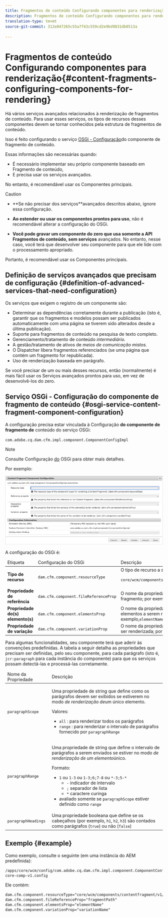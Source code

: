 ```yaml
---
title: Fragmentos de conteúdo Configurando componentes para renderização
description: Fragmentos de conteúdo Configurando componentes para renderização
translation-type: tm+mt
source-git-commit: 312e047265c55a7f43c559cd2e9bd9831db0513a

---
```



# Fragmentos de conteúdo Configurando componentes para renderização{#content-fragments-configuring-components-for-rendering}

Há vários serviços [](#definition-of-advanced-services-that-need-configuration) avançados relacionados à renderização de fragmentos de conteúdo. Para usar esses serviços, os tipos de recursos desses componentes devem se tornar conhecidos pela estrutura de fragmentos de conteúdo.

Isso é feito configurando o serviço [OSGi - Configuração](#osgi-service-content-fragment-component-configuration)do componente de fragmento de conteúdo.

Essas informações são necessárias quando:

* É necessário implementar seu próprio componente baseado em Fragmento de conteúdo,
* E precisa usar os serviços avançados.

No entanto, é recomendável usar os Componentes principais.

>[!CAUTION]
>
>* **Se não precisar dos serviços[](#definition-of-advanced-services-that-need-configuration)**avançados descritos abaixo, ignore essa configuração.
   >
   >
* **Ao estender ou usar os componentes prontos para uso**, não é recomendável alterar a configuração do OSGi.
   >
   >
* **Você pode gravar um componente do zero que usa somente a API Fragmentos de conteúdo, sem serviços** avançados. No entanto, nesse caso, você terá que desenvolver seu componente para que ele lide com o processamento apropriado.
>
>
Portanto, é recomendável usar os Componentes principais.

## Definição de serviços avançados que precisam de configuração {#definition-of-advanced-services-that-need-configuration}

Os serviços que exigem o registro de um componente são:

* Determinar as dependências corretamente durante a publicação (isto é, garantir que os fragmentos e modelos possam ser publicados automaticamente com uma página se tiverem sido alterados desde a última publicação).
* Suporte para fragmentos de conteúdo na pesquisa de texto completo.
* Gerenciamento/tratamento de conteúdo *intermediário.*
* A gestão/tratamento de ativos de *meios de comunicação mistos.*
* O Dispatcher libera fragmentos referenciados (se uma página que contém um fragmento for republicada).
* Uso de renderização baseada em parágrafo.

Se você precisar de um ou mais desses recursos, então (normalmente) é mais fácil usar os Serviços avançados prontos para uso, em vez de desenvolvê-los do zero.

## Serviço OSGi - Configuração do componente de fragmento de conteúdo {#osgi-service-content-fragment-component-configuration}

A configuração precisa estar vinculada à Configuração **do componente de fragmento de** conteúdo do serviço OSGi:

`com.adobe.cq.dam.cfm.impl.component.ComponentConfigImpl`

>[!NOTE]
>
>Consulte Configuração [do](/help/implementing/deploying/overview.md#osgi-configuration) OSGi para obter mais detalhes.

Por exemplo:

![Configuração do componente de fragmento de conteúdo da configuração do OSGi](assets/cf-component-configuration-osgi.png)

A configuração do OSGi é:

<table>
 <thead>
  <tr>
   <td>Etiqueta</td>
   <td>Configuração do OSGi<br /> </td>
   <td>Descrição</td>
  </tr>
 </thead>
 <tbody>
  <tr>
   <td><strong>Tipo de recurso</strong></td>
   <td><code>dam.cfm.component.resourceType</code></td>
   <td>O tipo de recurso a ser registrado; por exemplo, <br /> <p><span class="cmp-examples-demo__property-value"><code>core/wcm/components/contentfragment/v1/contentfragment</code></code></p> </td>
  </tr>
  <tr>
   <td><strong>Propriedade de referência</strong></td>
   <td><code>dam.cfm.component.fileReferenceProp</code></td>
   <td>O nome da propriedade que contém a referência ao fragmento; por exemplo <code>fragmentPath</code> ou <code>fileReference</code></td>
  </tr>
  <tr>
   <td><strong>Propriedade do(s) elemento(s)</strong></td>
   <td><code>dam.cfm.component.elementsProp</code></td>
   <td>O nome da propriedade que contém os nomes dos elementos a serem renderizados; por exemplo,<code>elementName</code></td>
  </tr>
  <tr>
   <td><strong>Propriedade de variação</strong><br /> </td>
   <td><code>dam.cfm.component.variationProp</code></td>
   <td>O nome da propriedade que contém o nome da variação a ser renderizada; por exemplo,<code>variationName</code></td>
  </tr>
 </tbody>
</table>

Para algumas funcionalidades, seu componente terá que aderir às convenções predefinidas. A tabela a seguir detalha as propriedades que precisam ser definidas, pelo seu componente, para cada parágrafo (isto é, `jcr:paragraph` para cada instância do componente) para que os serviços possam detectá-las e processá-las corretamente.

<table>
 <thead>
  <tr>
   <td>Nome da Propriedade</td>
   <td>Descrição</td>
  </tr>
 </thead>
 <tbody>
  <tr>
   <td><code>paragraphScope</code></td>
   <td><p>Uma propriedade de string que define como os parágrafos devem ser exibidos se estiverem no modo <em>de renderização de</em>um único elemento.</p> <p>Valores:</p>
    <ul>
     <li><code>all</code> : para renderizar todos os parágrafos</li>
     <li><code>range</code> : para renderizar o intervalo de parágrafos fornecido por <code>paragraphRange</code></li>
    </ul> </td>
  </tr>
  <tr>
   <td><code>paragraphRange</code></td>
   <td><p>Uma propriedade de string que define o intervalo de parágrafos a serem enviados se estiver no modo <em>de renderização de um elemento</em>único.</p> <p>Formato:</p>
    <ul>
     <li><code>1</code> ou <code>1-3</code> ou <code>1-3;6;7-8</code> ou <code>*-3;5-*</code>
     <ul>
       <li><code>-</code> indicador de intervalo</li>
       <li><code>;</code> separador de lista</li>
       <li><code>*</code> caractere curinga</li>
     </ul>
     </li>
     <li>avaliado somente se <code>paragraphScope</code> estiver definido como <code>range</code></li>
    </ul> </td>
  </tr>
  <tr>
   <td><code>paragraphHeadings</code></td>
   <td>Uma propriedade booleana que define se os cabeçalhos (por exemplo, <code>h1</code>, <code>h2</code>, <code>h3</code>) são contados como parágrafos (<code>true</code>) ou não (<code>false</code>)</td>
  </tr>
 </tbody>
</table>

## Exemplo {#example}

Como exemplo, consulte o seguinte (em uma instância do AEM predefinida):

```
/apps/core/wcm/config/com.adobe.cq.dam.cfm.impl.component.ComponentConfigImpl-core-comp-v1.config
```

Ele contém:

```
dam.cfm.component.resourceType="core/wcm/components/contentfragment/v1/contentfragment"
dam.cfm.component.fileReferenceProp="fragmentPath"
dam.cfm.component.elementsProp="elementName"
dam.cfm.component.variationProp="variationName"
```

